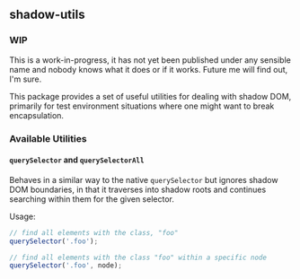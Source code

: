 ## shadow-utils

### WIP

This is a work-in-progress, it has not yet been published under any
sensible name and nobody knows what it does or if it works. Future me
will find out, I'm sure.

This package provides a set of useful utilities for dealing with shadow DOM,
primarily for test environment situations where one might want to break
encapsulation.

### Available Utilities

#### `querySelector` and `querySelectorAll`

Behaves in a similar way to the native `querySelector` but ignores shadow
DOM boundaries, in that it traverses into shadow roots and continues
searching within them for the given selector.

Usage:

```ts
// find all elements with the class, "foo"
querySelector('.foo');

// find all elements with the class "foo" within a specific node
querySelector('.foo', node);
```
